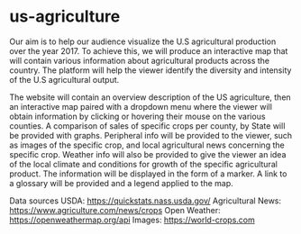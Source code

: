# us-agriculture

Our aim is to help our audience visualize the U.S agricultural production over the year 2017. To achieve this, we will produce an interactive map that will contain various information about agricultural products across the country. The platform will help the viewer identify the diversity and intensity of the U.S agricultural output.

The website will contain an overview description of the US agriculture, then an interactive map paired with a dropdown menu where the viewer will obtain information by clicking or hovering their mouse on the various counties. A comparison of sales of specific crops per county, by State will be provided with graphs. Peripheral info will be provided to the viewer, such as images of the specific crop, and local agricultural news concerning the specific crop. Weather info will also be provided to give the viewer an idea of the local climate and conditions for growth of the specific agricultural product.
The information will be displayed in the form of a marker. A link to a glossary will be provided and a legend applied to the map.

Data sources 
USDA: https://quickstats.nass.usda.gov/
Agricultural News: https://www.agriculture.com/news/crops
Open Weather: https://openweathermap.org/api
Images: https://world-crops.com
